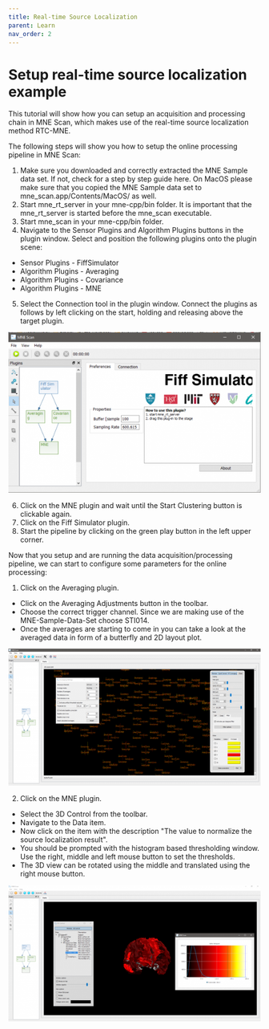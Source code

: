 ```yaml
---
title: Real-time Source Localization
parent: Learn
nav_order: 2
---
```

# Setup real-time source localization example

This tutorial will show how you can setup an acquisition and processing chain in MNE Scan, which makes use of the real-time source localization method RTC-MNE.

The following steps will show you how to setup the online processing pipeline in MNE Scan:

1. Make sure you downloaded and correctly extracted the MNE Sample data set. If not, check for a step by step guide here. On MacOS please make sure that you copied the MNE Sample data set to mne_scan.app/Contents/MacOS/ as well.
2. Start mne_rt_server in your mne-cpp/bin folder. It is important that the mne_rt_server is started before the mne_scan executable.
3. Start mne_scan in your mne-cpp/bin folder.
4. Navigate to the Sensor Plugins and Algorithm Plugins buttons in the plugin window. Select and position the following plugins onto the plugin scene:
 * Sensor Plugins - FiffSimulator
 * Algorithm Plugins - Averaging
 * Algorithm Plugins - Covariance
 * Algorithm Plugins - MNE
5. Select the Connection tool in the plugin window. Connect the plugins as follows by left clicking on the start, holding and releasing above the target plugin.

![](../images/source_loc_example1.PNG)

6. Click on the MNE plugin and wait until the Start Clustering button is clickable again.
7. Click on the Fiff Simulator plugin.
8. Start the pipeline by clicking on the green play button in the left upper corner.

Now that you setup and are running the data acquisition/processing pipeline, we can start to configure some parameters for the online processing:

1. Click on the Averaging plugin.
 * Click on the Averaging Adjustments button in the toolbar.
 * Choose the correct trigger channel. Since we are making use of the MNE-Sample-Data-Set choose STI014.
 * Once the averages are starting to come in you can take a look at the averaged data in form of a butterfly and 2D layout plot.

![](../images/source_loc_example2.PNG)

2. Click on the MNE plugin.
 * Select the 3D Control from the toolbar.
 * Navigate to the Data item.
 * Now click on the item with the description "The value to normalize the source localization result".
 * You should be prompted with the histogram based thresholding window. Use the right, middle and left mouse button to set the thresholds.
 *  The 3D view can be rotated using the middle and translated using the right mouse button.

![](../images/source_loc_example3.PNG)
